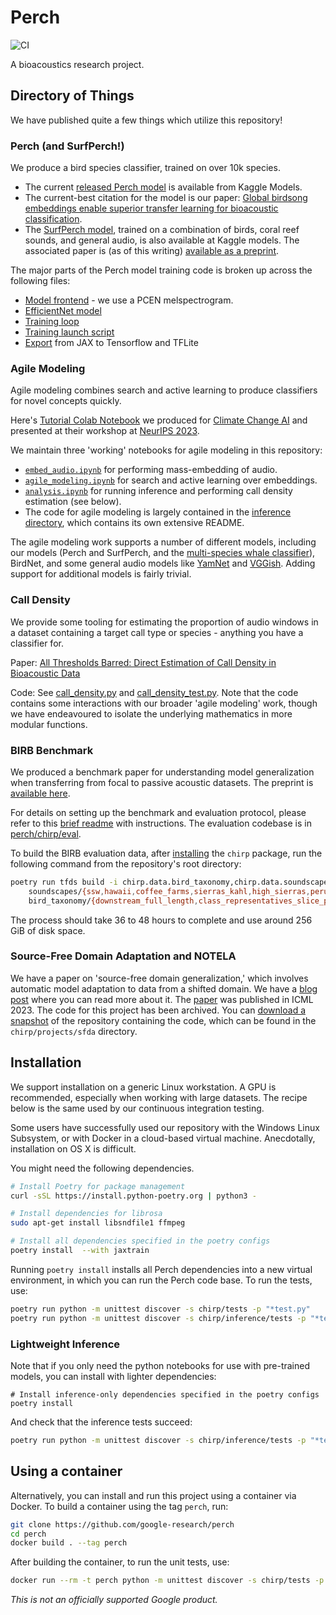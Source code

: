 # Perch

![CI](https://github.com/google-research/perch/actions/workflows/ci.yml/badge.svg)

A bioacoustics research project.

## Directory of Things

We have published quite a few things which utilize this repository!

### Perch (and SurfPerch!)

We produce a bird species classifier, trained on over 10k species.

* The current [released Perch model](https://www.kaggle.com/models/google/bird-vocalization-classifier/frameworks/tensorFlow2/variations/bird-vocalization-classifier) is available from Kaggle Models.
* The current-best citation for the model is our paper: [Global birdsong embeddings enable superior transfer learning for bioacoustic classification](https://www.nature.com/articles/s41598-023-49989-z.epdf).
* The [SurfPerch model](https://www.kaggle.com/models/google/surfperch), trained on a combination of birds, coral reef sounds, and general audio, is also available at Kaggle models. The associated paper is (as of this writing) [available as a preprint](https://arxiv.org/abs/2404.16436).

The major parts of the Perch model training code is broken up across the following files:

* [Model frontend](https://github.com/google-research/perch/blob/main/chirp/models/frontend.py) - we use a PCEN melspectrogram.
* [EfficientNet model](https://github.com/google-research/perch/blob/main/chirp/models/efficientnet.py)
* [Training loop](https://github.com/google-research/perch/blob/main/chirp/train/classifier.py)
* [Training launch script](https://github.com/google-research/perch/blob/main/chirp/projects/main.py)
* [Export](https://github.com/google-research/perch/blob/main/chirp/export_utils.py) from JAX to Tensorflow and TFLite

### Agile Modeling

Agile modeling combines search and active learning to produce classifiers for novel concepts quickly.

Here's [Tutorial Colab Notebook](https://colab.research.google.com/drive/1gPBu2fyw6aoT-zxXFk15I2GObfMRNHUq) we produced for [Climate Change AI](https://www.climatechange.ai/) and presented at their workshop at [NeurIPS 2023](https://www.climatechange.ai/papers/neurips2023/133).

We maintain three 'working' notebooks for agile modeling in this repository:

* [`embed_audio.ipynb`](https://github.com/google-research/perch/blob/main/embed_audio.ipynb) for performing mass-embedding of audio.
* [`agile_modeling.ipynb`](https://github.com/google-research/perch/blob/main/agile_modeling.ipynb) for search and active learning over embeddings.
* [`analysis.ipynb`](https://github.com/google-research/perch/blob/main/analysis.ipynb) for running inference and performing call density estimation (see below).
* The code for agile modeling is largely contained in the [inference directory](https://github.com/google-research/perch/tree/main/chirp/inference), which contains its own extensive README.

The agile modeling work supports a number of different models, including our models (Perch and SurfPerch, and the [multi-species whale classifier](https://www.kaggle.com/models/google/multispecies-whale)), BirdNet, and some general audio models like [YamNet](https://www.kaggle.com/models/google/yamnet) and [VGGish](https://www.kaggle.com/models/google/vggish). Adding support for additional models is fairly trivial.

### Call Density

We provide some tooling for estimating the proportion of audio windows in a dataset containing a target call type or species - anything you have a classifier for.

Paper: [All Thresholds Barred: Direct Estimation of Call Density in Bioacoustic Data](https://www.frontiersin.org/journals/bird-science/articles/10.3389/fbirs.2024.1380636/full)

Code: See [call_density.py](https://github.com/google-research/perch/blob/main/chirp/inference/call_density.py) and [call_density_test.py](https://github.com/google-research/perch/blob/main/chirp/inference/tests/call_density_test.py). Note that the code contains some interactions with our broader 'agile modeling' work, though we have endeavoured to isolate the underlying mathematics in more modular functions.

### BIRB Benchmark

We produced a benchmark paper for understanding model generalization when transferring from focal to passive acoustic datasets. The preprint is [available here](https://arxiv.org/abs/2312.07439).

For details on setting up the benchmark and evaluation protocol, please refer to this [brief readme](https://docs.google.com/document/d/1RasVkxIKKlUToFlJ8gZxaHqIE-mMy9G1MZwfK98Gb-I) with instructions. The evaluation codebase is in [perch/chirp/eval](https://github.com/google-research/perch/tree/main/chirp/eval).

To build the BIRB evaluation data, after [installing](#installation) the `chirp` package, run the following command from the repository's root directory:

```bash
poetry run tfds build -i chirp.data.bird_taxonomy,chirp.data.soundscapes \
    soundscapes/{ssw,hawaii,coffee_farms,sierras_kahl,high_sierras,peru}_full_length \
    bird_taxonomy/{downstream_full_length,class_representatives_slice_peaked}
```

The process should take 36 to 48 hours to complete and use around 256 GiB of disk space.


### Source-Free Domain Adaptation and NOTELA

We have a paper on 'source-free domain generalization,' which involves automatic model adaptation to data from a shifted domain. We have a [blog post](https://research.google/blog/in-search-of-a-generalizable-method-for-source-free-domain-adaptation/) where you can read more about it. The [paper](https://proceedings.mlr.press/v202/boudiaf23a.html) was published in ICML 2023. The code for this project has been archived. You can [download a snapshot](https://github.com/google-research/perch/releases/tag/sfda-codebase-snapshot) of the repository containing the code, which can be found in the `chirp/projects/sfda` directory.


## Installation

We support installation on a generic Linux workstation.
A GPU is recommended, especially when working with large datasets.
The recipe below is the same used by our continuous integration testing.

Some users have successfully used our repository with the Windows Linux
Subsystem, or with Docker in a cloud-based virtual machine. Anecdotally,
installation on OS X is difficult.

You might need the following dependencies.

```bash
# Install Poetry for package management
curl -sSL https://install.python-poetry.org | python3 -

# Install dependencies for librosa
sudo apt-get install libsndfile1 ffmpeg

# Install all dependencies specified in the poetry configs
poetry install  --with jaxtrain
```

Running `poetry install` installs all Perch dependencies into a new virtual environment, in which you can run the Perch code base. To run the tests, use:

```bash
poetry run python -m unittest discover -s chirp/tests -p "*test.py"
poetry run python -m unittest discover -s chirp/inference/tests -p "*test.py"
```

### Lightweight Inference

Note that if you only need the python notebooks for use with pre-trained models,
you can install with lighter dependencies:

```
# Install inference-only dependencies specified in the poetry configs
poetry install
```

And check that the inference tests succeed:
```bash
poetry run python -m unittest discover -s chirp/inference/tests -p "*test.py"
```

## Using a container

Alternatively, you can install and run this project using a container via Docker. To build a container using the tag `perch`, run:

```bash
git clone https://github.com/google-research/perch
cd perch
docker build . --tag perch
```

After building the container, to run the unit tests, use:

```bash
docker run --rm -t perch python -m unittest discover -s chirp/tests -p "*test.py"
```

*This is not an officially supported Google product.*
